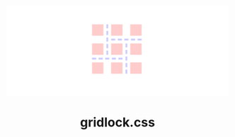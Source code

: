 <img src="https://raw.githubusercontent.com/caiogondim/gridlock.css/master/banner.png">

<h1 align="center">gridlock.css</h1>

<br>
